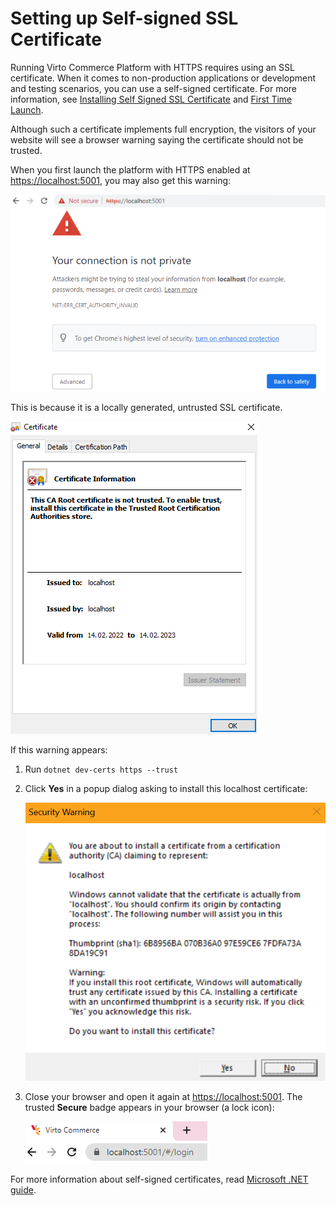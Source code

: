 ﻿# Setting up Self-signed SSL Certificate
Running Virto Commerce Platform with HTTPS requires using an SSL certificate. When it comes to non-production applications or development and testing scenarios, you can use a self-signed certificate. For more information, see [Installing Self Signed SSL Certificate](https://github.com/VirtoCommerce/vc-platform/blob/new_docs/docs/v2.0/developer-guide/Getting-Started/Installation-Guide/Installing-on-Windows/02-installation-windows-on-premises-precompiled-binaries.md#installing-self-signed-ssl-certificate) and [First Time Launch](https://github.com/VirtoCommerce/vc-platform/blob/new_docs/docs/v2.0/developer-guide/Getting-Started/Installation-Guide/Installing-on-Windows/02-installation-windows-on-premises-precompiled-binaries.md#first-time-launch). 

Although such a certificate implements full encryption, the visitors of your website will see a browser warning saying the certificate should not be trusted.

When you first launch the platform with HTTPS enabled at [https://localhost:5001](https://localhost:5001/), you may also get this warning:

![Your Connection Is Not Private screen](media/01-your-connection-is-not-private-screen.png)

This is because it is a locally generated, untrusted SSL certificate.

![Locally generated certificate](media/02-locally-generated-cert.png)

If this warning appears:

1. Run `dotnet dev-certs https --trust`

1. Click **Yes** in a popup dialog asking to install this localhost certificate:

    ![Trust certificate security warning](media/03-trust-cert-security-warning.png)

1. Close your browser and open it again at [https://localhost:5001](https://localhost:5001/). The trusted **Secure** badge appears in your browser (a lock icon):

    ![Secure connection badge](media/04-secure-badge-in-browser.png)

For more information about self-signed certificates, read [Microsoft .NET guide](https://docs.microsoft.com/en-us/dotnet/core/additional-tools/self-signed-certificates-guide).

